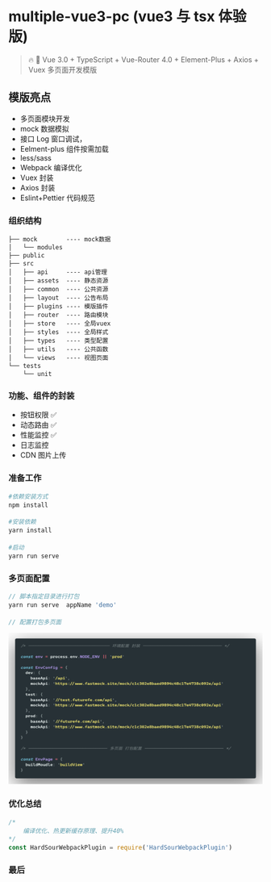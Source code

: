 <!--
 * @Descripttion:
 * @repository: https://github.com/luzhonglai
 * @Author: ZhongLai Lu
 * @Date: 2021-07-23 23:53:50
 * @LastEditors: Zhonglai Lu
 * @LastEditTime: 2021-09-03 01:40:02
-->

# multiple-vue3-pc (vue3 与 tsx 体验版)

> 🔥 🎉 Vue 3.0 + TypeScript + Vue-Router 4.0 + Element-Plus + Axios + Vuex 多页面开发模版

## 模版亮点

- 多页面模块开发
- mock 数据模拟
- 接口 Log 窗口调试，
- Eelment-plus 组件按需加载
- less/sass
- Webpack 编译优化
- Vuex 封装
- Axios 封装
- Eslint+Pettier 代码规范

### 组织结构

```base
├── mock        ---- mock数据
│   └── modules
├── public
├── src
│   ├── api     ---- api管理
│   ├── assets  ---- 静态资源
│   ├── common  ---- 公共资源
│   ├── layout  ---- 公告布局
│   ├── plugins ---- 模版插件
│   ├── router  ---- 路由模块
│   ├── store   ---- 全局vuex
│   ├── styles  ---- 全局样式
│   ├── types   ---- 类型配置
│   ├── utils   ---- 公共函数
│   └── views   ---- 视图页面
└── tests
    └── unit
```

### 功能、组件的封装

- 按钮权限 ✅
- 动态路由 ✅
- 性能监控 ✅
- 日志监控
- CDN 图片上传

### 准备工作

```bash
#依赖安装方式
npm install

#安装依赖
yarn install

#启动
yarn run serve
```

### 多页面配置

```javascript
// 脚本指定目录进行打包
yarn run serve  appName 'demo'

// 配置打包多页面
```

<img src="./src/assets/code.png" width="100%" height="300" alt="多页面 配置">

### 优化总结

```javascript
/* 
    编译优化、热更新缓存原理、提升40%
*/
const HardSourWebpackPlugin = require('HardSourWebpackPlugin')
```

### 最后
